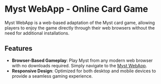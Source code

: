 # Myst WebApp - Online Card Game

Myst WebApp is a web-based adaptation of the Myst card game, allowing players to enjoy the game directly through their web browsers without the need for additional installations.

## Features

- **Browser-Based Gameplay**: Play Myst from any modern web browser with no downloads required. Simply navigate to the [Myst WebApp](https://cjkreienkamp.github.io/myst-webapp/).
- **Responsive Design**: Optimized for both desktop and mobile devices to provide a seamless gaming experience.
